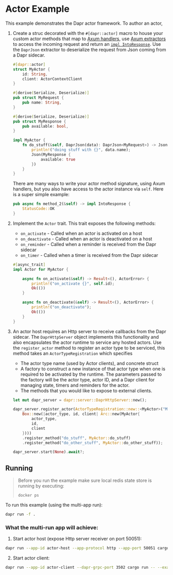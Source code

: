 # Actor Example

This example demonstrates the Dapr actor framework.  To author an actor,

1. Create a struc decorated with the `#[dapr::actor]` macro to house your custom actor methods that map to [Axum handlers](https://docs.rs/axum/latest/axum/handler/index.html), use [Axum extractors](https://docs.rs/axum/latest/axum/extract/index.html) to access the incoming request and return an [`impl IntoResponse`](https://docs.rs/axum/latest/axum/response/trait.IntoResponse.html).
Use the `DaprJson` extractor to deserialize the request from Json coming from a Dapr sidecar.
    ```rust
    #[dapr::actor]
    struct MyActor {
        id: String,
        client: ActorContextClient
    }

    #[derive(Serialize, Deserialize)]
    pub struct MyRequest {
        pub name: String,
    }

    #[derive(Serialize, Deserialize)]
    pub struct MyResponse {
        pub available: bool,
    }

    impl MyActor {
        fn do_stuff(&self, DaprJson(data): DaprJson<MyRequest>) -> Json<MyResponse> {
            println!("doing stuff with {}", data.name);
            Json(MyResponse {
                available: true
            })
        }
    }
    ```

    There are many ways to write your actor method signature, using Axum handlers, but you also have access to the actor instance via `self`.  Here is a super simple example:
    ```rust
    pub async fn method_2(&self) -> impl IntoResponse {
        StatusCode::OK
    }
    ```
1. Implement the `Actor` trait.  This trait exposes the following methods:
    - `on_activate` - Called when an actor is activated on a host
    - `on_deactivate` - Called when an actor is deactivated on a host
    - `on_reminder` - Called when a reminder is received from the Dapr sidecar
    - `on_timer` - Called when a timer is received from the Dapr sidecar


    ```rust
    #[async_trait]
    impl Actor for MyActor {

        async fn on_activate(&self) -> Result<(), ActorError> {
            println!("on_activate {}", self.id);
            Ok(())
        }

        async fn on_deactivate(&self) -> Result<(), ActorError> {
            println!("on_deactivate");
            Ok(())
        }
    }
    ```

1. An actor host requires an Http server to receive callbacks from the Dapr sidecar.  The `DaprHttpServer` object implements this functionality and also encapsulates the actor runtime to service any hosted actors.  Use the `register_actor` method to register an actor type to be serviced, this method takes an `ActorTypeRegistration` which specifies
    - The actor type name (used by Actor clients), and concrete struct
    - A factory to construct a new instance of that actor type when one is required to be activated by the runtime.  The parameters passed to the factory will be the actor type, actor ID, and a Dapr client for managing state, timers and reminders for the actor.
    - The methods that you would like to expose to external clients.

    ```rust
    let mut dapr_server = dapr::server::DaprHttpServer::new();

    dapr_server.register_actor(ActorTypeRegistration::new::<MyActor>("MyActor",
        Box::new(|actor_type, id, client| Arc::new(MyActor{
            actor_type,
            id,
            client
        })))
        .register_method("do_stuff", MyActor::do_stuff)
        .register_method("do_other_stuff", MyActor::do_other_stuff));

    dapr_server.start(None).await?;
    ```


## Running

> Before you run the example make sure local redis state store is running by executing:
> ```
> docker ps
> ```

To run this example (using the multi-app run):


<!-- STEP
name: Run Multi-App
output_match_mode: substring
expected_stdout_lines:
  - 'dapr::server::actor::runtime] registered actor MyActor'
  - 'Request for actor_type: MyActor, actor_id: a1'
  - '== APP - actor-server == on_activate a1'
  - '== APP - actor-server == doing stuff with test'
  - '== APP - actor-server == get_actor_state GetActorStateResponse { data: []'
  - '== APP - actor-client == Response: Ok('
  - '== APP - actor-client ==     MyResponse {'
  - '== APP - actor-client ==         available: true,'
  - '== APP - actor-client ==     },'
  - '== APP - actor-client == )'
background: true
sleep: 30
timeout_seconds: 30
-->

```bash
dapr run -f .
```

<!-- END_STEP -->

### What the multi-run app will achieve:

1. Start actor host (expose Http server receiver on port 50051):
```bash
dapr run --app-id actor-host --app-protocol http --app-port 50051 cargo run -- --example actors-server
```

2. Start actor client:
```bash
dapr run --app-id actor-client --dapr-grpc-port 3502 cargo run -- --example actors-client

```
